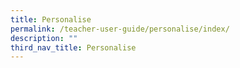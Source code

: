 ```yaml
---
title: Personalise
permalink: /teacher-user-guide/personalise/index/
description: ""
third_nav_title: Personalise
---
```

